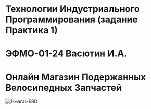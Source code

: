 # Технологии Индустриального Программирования (задание Практика 1)
# ЭФМО-01-24 Васютин И.А.
# Онлайн Магазин Подержанных Велосипедных Запчастей
![1-магаз-ERD](https://github.com/user-attachments/assets/77f041ff-3c5f-4e03-8e1e-cdbede9cd762)
